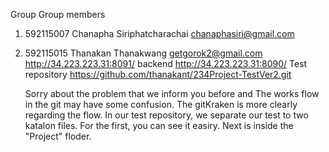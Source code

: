  Group 
 Group members
 1. 592115007   Chanapha  Siriphatcharachai   chanaphasiri@gmail.com
 2. 592115015   Thanakan  Thanakwang          getgorok2@gmail.com
 http://34.223.223.31:8091/
 backend http://34.223.223.31:8090/
 Test repository https://github.com/thanakant/234Project-TestVer2.git   
 
    Sorry about the problem that we inform you before and The works flow in the git may have some confusion. 
  The gitKraken is more clearly regarding the flow. 
    In our test repository, we separate our test to  two katalon files. For the first, you can see it easiry. 
 Next is inside the "Project" floder.
